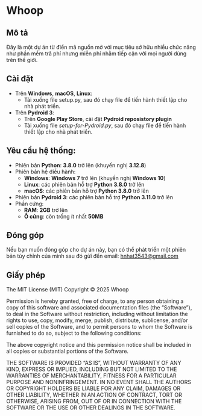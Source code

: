 # Whoop

## Mô tả

Đây là một dự án từ điển mã nguồn mở với mục tiêu sở hữu nhiều chức năng như phần mềm trả phí nhưng miễn phí nhằm tiếp cận với mọi người dùng trên thế giới.

## Cài đặt

- Trên **Windows**, **macOS**, **Linux**:
  + Tải xuống file setup.py, sau đó chạy file để tiến hành thiết lập cho nhà phát triển.
- Trên **Pydroid 3**:
  + Trên **Google Play Store**, cài đặt **Pydroid reposistory plugin**
  + Tải xuống file *setup-for-Pydroid.py*, sau đó chạy file để tiến hành thiết lập cho nhà phát triển.

## Yêu cầu hệ thống:
- Phiên bản **Python**: **3.8.0** trở lên (khuyến nghị **3.12.8**)
- Phiên bản hệ điều hành:
  + **Windows**: **Windows 7** trở lên (khuyến nghị **Windows 10**)
  + **Linux**: các phiên bản hỗ trợ **Python 3.8.0** trở lên
  + **macOS**: các phiên bản hỗ trợ **Python 3.8.0** trở lên
- Phiên bản **Pydroid 3**: các phiên bản hỗ trợ **Python 3.11.0** trở lên
- Phần cứng:
  + **RAM**: **2GB** trở lên
  + **Ổ cứng**: còn trống ít nhất **50MB**

## Đóng góp

Nếu bạn muốn đóng góp cho dự án này, bạn có thể phát triển một phiên bản tùy chỉnh của mình sau đó gửi đến email: hnhat3543@gmail.com

## Giấy phép

The MIT License (MIT)
Copyright © 2025 Whoop

Permission is hereby granted, free of charge, to any person obtaining a copy of this software and associated documentation files (the “Software”), to deal in the Software without restriction, including without limitation the rights to use, copy, modify, merge, publish, distribute, sublicense, and/or sell copies of the Software, and to permit persons to whom the Software is furnished to do so, subject to the following conditions:

The above copyright notice and this permission notice shall be included in all copies or substantial portions of the Software.

THE SOFTWARE IS PROVIDED “AS IS”, WITHOUT WARRANTY OF ANY KIND, EXPRESS OR IMPLIED, INCLUDING BUT NOT LIMITED TO THE WARRANTIES OF MERCHANTABILITY, FITNESS FOR A PARTICULAR PURPOSE AND NONINFRINGEMENT. IN NO EVENT SHALL THE AUTHORS OR COPYRIGHT HOLDERS BE LIABLE FOR ANY CLAIM, DAMAGES OR OTHER LIABILITY, WHETHER IN AN ACTION OF CONTRACT, TORT OR OTHERWISE, ARISING FROM, OUT OF OR IN CONNECTION WITH THE SOFTWARE OR THE USE OR OTHER DEALINGS IN THE SOFTWARE.
